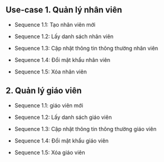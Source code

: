 ## Use-case 1. Quản lý nhân viên

- Sequence 1.1: Tạo nhân viên mới

- Sequence 1.2: Lấy danh sách nhân viên

- Sequence 1.3: Cập nhật thông tin thông thường nhân viên

- Sequence 1.4: Đổi mật khẩu nhân viên

- Sequence 1.5: Xóa nhân viên

## 2. Quản lý giáo viên

- Sequence 1.1: giáo viên mới

- Sequence 1.2: Lấy danh sách giáo viên

- Sequence 1.3: Cập nhật thông tin thông thường giáo viên

- Sequence 1.4: Đổi mật khẩu giáo viên

- Sequence 1.5: Xóa giáo viên
